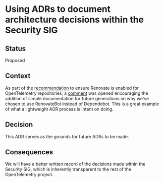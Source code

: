 # Using ADRs to document architecture decisions within the Security SIG

## Status

<!-- Update proposed to accepted if the pr is approved and remove this comment. -->

Proposed

## Context

As part of the [recommendation][rcmd] to ensure Renovate is enabled for
OpenTelemetry repositories, a [comment][cmt] was opened encouraging the
addition of simple documentation for future generations on why we've chosen
to use RenovateBot instead of Dependebot. This is a great example of what a
lightweight ADR process is intent on doing.

## Decision

This ADR serves as the grounds for future ADRs to be made.

## Consequences

We will have a better written record of the decisions made within the Security
SIG, which is inherently transparent to the rest of the OpenTelemetry project.

[rcmd]: https://github.com/open-telemetry/sig-security/issues/91
[cmt]: https://github.com/open-telemetry/sig-security/issues/91#issuecomment-2794768579

